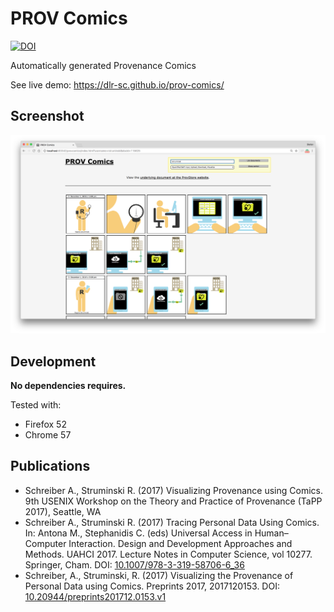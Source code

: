 # PROV Comics

[![DOI](https://zenodo.org/badge/DOI/10.5281/zenodo.555927.svg)](https://doi.org/10.5281/zenodo.555927)


Automatically generated Provenance Comics

See live demo: https://dlr-sc.github.io/prov-comics/


## Screenshot
![Screenshot](./Screenshot.png)


## Development

**No dependencies requires.**

Tested with:

* Firefox 52
* Chrome 57

## Publications

* Schreiber A., Struminski R. (2017) Visualizing Provenance using Comics. 9th USENIX Workshop on the Theory and Practice of Provenance (TaPP 2017), Seattle, WA
* Schreiber A., Struminski R. (2017) Tracing Personal Data Using Comics. In: Antona M., Stephanidis C. (eds) Universal Access in Human–Computer Interaction. Design and Development Approaches and Methods. UAHCI 2017. Lecture Notes in Computer Science, vol 10277. Springer, Cham. DOI: [10.1007/978-3-319-58706-6_36](https://doi.org/10.1007/978-3-319-58706-6_36)
* Schreiber, A., Struminski, R. (2017) Visualizing the Provenance of Personal Data using Comics. Preprints 2017, 2017120153. DOI: [10.20944/preprints201712.0153.v1](https://doi.org/10.20944/preprints201712.0153.v1)
